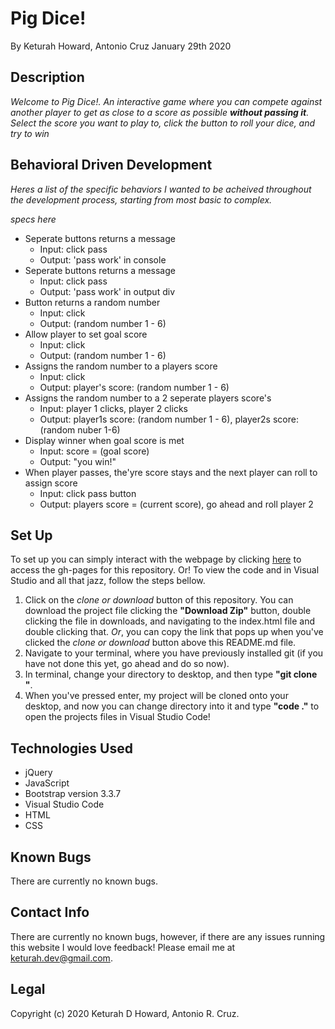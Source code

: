 # Pig Dice!
By Keturah Howard, Antonio Cruz January 29th 2020

## Description
  
*Welcome to Pig Dice!. An interactive game where you can compete against another player to get as close to a score as possible __without passing it__. Select the score you want to play to, click the button to roll your dice, and try to win*

## Behavioral Driven Development
  *Heres a list of the specific behaviors I wanted to be acheived throughout the development process, starting from most basic to complex.*

*specs here*

* Seperate buttons returns a message
  * Input: click pass
  * Output: 'pass work' in console
* Seperate buttons returns a message
  * Input: click pass
  * Output: 'pass work' in output div
* Button returns a random number
  * Input: click
  * Output: (random number 1 - 6)
* Allow player to set goal score
  * Input: click
  * Output: (random number 1 - 6)
* Assigns the random number to a players score
  * Input: click
  * Output: player's score: (random number 1 - 6)
* Assigns the random number to a 2 seperate players score's
  * Input: player 1 clicks, player 2 clicks
  * Output: player1s score: (random number 1 - 6), player2s score: (random nuber 1-6)
* Display winner when goal score is met
  * Input: score = (goal score)
  * Output: "you win!"
* When player passes, the'yre score stays and the next player can roll to assign score 
  * Input: click pass button
  * Output: players score = (current score), go ahead and roll player 2
  


## Set Up 
  To set up you can simply interact with the webpage by clicking [here](https://keturahdev.github.io//) to access the gh-pages for this repository. Or! To view the code and in Visual Studio and all that jazz, follow the steps bellow. 
  1. Click on the *clone or download* button of this repository. You can download the project file clicking the **"Download Zip"** button, double clicking the file in downloads, and navigating to the index.html file and double clicking that. *Or*, you can copy the link that pops up when you've clicked the *clone or download* button above this README.md file.
  2. Navigate to your terminal, where you have previously installed git (if you have not done this yet, go ahead and do so now).
  3. In terminal, change your directory to desktop, and then type **"git clone "**.
  4. When you've pressed enter, my project will be cloned onto your desktop, and now you can change directory into it and type **"code ."** to open the projects files in Visual Studio Code!

## Technologies Used
* jQuery
* JavaScript
* Bootstrap version 3.3.7
* Visual Studio Code
* HTML
* CSS

## Known Bugs
There are currently no known bugs.

## Contact Info 
There are currently no known bugs, however, if there are any issues running this website I would love feedback! Please email me at keturah.dev@gmail.com.

## Legal

Copyright (c) 2020 Keturah D Howard, Antonio R. Cruz.